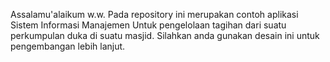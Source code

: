 Assalamu'alaikum w.w.
Pada repository ini merupakan contoh aplikasi Sistem Informasi Manajemen Untuk pengelolaan tagihan dari suatu perkumpulan duka di suatu masjid.  Silahkan anda gunakan desain ini untuk pengembangan lebih lanjut.
